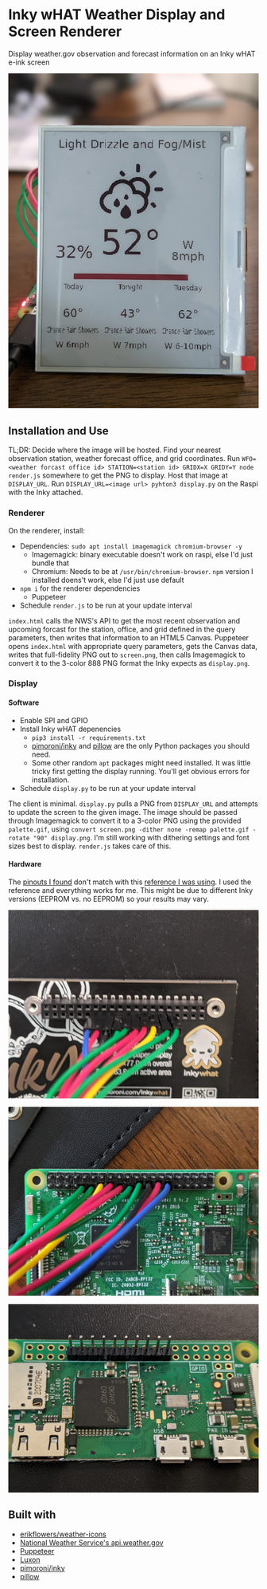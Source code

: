 # Inky wHAT Weather Display and Screen Renderer

Display weather.gov observation and forecast information on an Inky wHAT e-ink screen

![A picture displaying weather conditions](img/inky-weather.jpg)

## Installation and Use

TL;DR: Decide where the image will be hosted. 
Find your nearest observation station, weather forecast office, and grid coordinates.
Run `WFO=<weather forcast office id> STATION=<station id> GRIDX=X GRIDY=Y node render.js` somewhere to get the PNG to display.
Host that image at `DISPLAY_URL`. Run `DISPLAY_URL=<image url> pyhton3 display.py` on the Raspi with the Inky attached. 

### Renderer

On the renderer, install:
- Dependencies: `sudo apt install imagemagick chromium-browser -y`
    - Imagemagick: binary executable doesn't work on raspi, else I'd just bundle that
    - Chromium: Needs to be at `/usr/bin/chromium-browser`. `npm` version I installed doens't work, else I'd just use default 
- `npm i` for the renderer dependencies
    - Puppeteer 
- Schedule `render.js` to be run at your update interval

`index.html` calls the NWS's API to get the most recent observation and upcoming forcast for the station, office, and grid defined in the query parameters, then writes that information to an HTML5 Canvas.
Puppeteer opens `index.html` with appropriate query parameters, gets the Canvas data, writes that full-fidelity PNG out to `screen.png`, then calls Imagemagick to convert it to the 3-color 888 PNG format the Inky expects as `display.png`.

### Display 

#### Software

- Enable SPI and GPIO
- Install Inky wHAT depenencies 
    - `pip3 install -r requirements.txt` 
    - [pimoroni/inky](https://github.com/pimoroni/inky) and [pillow](https://pillow.readthedocs.io/en/stable/) are the only Python packages you should need.
    - Some other random `apt` packages might need installed. It was little tricky first getting the display running. You'll get obvious errors for installation. 
- Schedule `display.py` to be run at your update interval

The client is minimal. 
`display.py` pulls a PNG from `DISPLAY_URL` and attempts to update the screen to the given image.
The image should be passed through Imagemagick to convert it to a 3-color PNG using the provided `palette.gif`, using `convert screen.png -dither none -remap palette.gif -rotate "90" display.png`.
I'm still working with dithering settings and font sizes best to display. 
`render.js` takes care of this. 

#### Hardware

The [pinouts I found](https://pinout.xyz/pinout/inky_phat) don't match with this [reference I was using](https://www.thingiverse.com/thing:3325556).
I used the reference and everything works for me.
This might be due to different Inky versions (EEPROM vs. no EEPROM) so your results may vary. 

![My wiring on the Inky wHAT](img/inky-wiring.jpg)

![My wiring on a Pi 3b+](img/pi-3-wiring.jpg)

![Headers used on a Pi Zero W](img/pi-zero-w-headers.jpg)

## Built with

- [erikflowers/weather-icons](https://github.com/erikflowers/weather-icons)
- [National Weather Service's api.weather.gov](https://www.weather.gov/documentation/services-web-api)
- [Puppeteer](https://pptr.dev/)
- [Luxon](https://moment.github.io/luxon/)
- [pimoroni/inky](https://github.com/pimoroni/inky)
- [pillow](https://pillow.readthedocs.io/en/stable/)